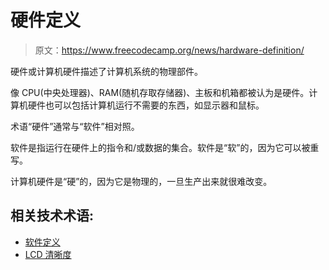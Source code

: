 # 硬件定义

> 原文：<https://www.freecodecamp.org/news/hardware-definition/>

硬件或计算机硬件描述了计算机系统的物理部件。

像 CPU(中央处理器)、RAM(随机存取存储器)、主板和机箱都被认为是硬件。计算机硬件也可以包括计算机运行不需要的东西，如显示器和鼠标。

术语“硬件”通常与“软件”相对照。

软件是指运行在硬件上的指令和/或数据的集合。软件是“软”的，因为它可以被重写。

计算机硬件是“硬”的，因为它是物理的，一旦生产出来就很难改变。

## 相关技术术语:

*   [软件定义](https://www.freecodecamp.org/news/software-definition/)
*   [LCD 清晰度](https://www.freecodecamp.org/news/lcd-definition/)